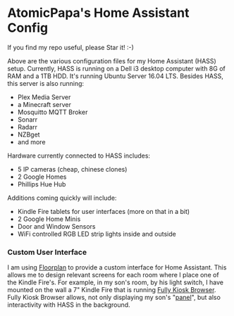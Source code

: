 <h1>AtomicPapa's Home Assistant Config</h1>

If you find my repo useful, please Star it!  :-)

Above are the various configuration files for my Home Assistant (HASS) setup.  Currently, HASS is running on a Dell i3 desktop computer with 8G of RAM and a 1TB HDD.  It's running Ubuntu Server 16.04 LTS.  Besides HASS, this server is also running:
<ul>
  <li>Plex Media Server</li>
  <li>a Minecraft server</li>
  <li>Mosquitto MQTT Broker</li>
  <li>Sonarr</li>
  <li>Radarr</li>
  <li>NZBget</li>
  <li>and more</li>  
</ul>

Hardware currently connected to HASS includes:

<ul>
  <li>5 IP cameras (cheap, chinese clones)</li>
  <li>2 Google Homes</li>
  <li>Phillips Hue Hub</li>
</ul>

Additions coming quickly will include:
<ul>
  <li>Kindle Fire tablets for user interfaces (more on that in a bit)</li>
  <li>2 Google Home Minis</li>
  <li>Door and Window Sensors</li>
  <li>WiFi controlled RGB LED strip lights inside and outside</li>
</ul>

<h3>Custom User Interface</h3>

I am using <a href="http://www.github.com/pkozul/ha-floorplan">Floorplan</a> to provide a custom interface for Home Assistant.  This allows me to design relevant screens for each room where I place one of the Kindle Fire's.  For example, in my son's room, by his light switch, I have mounted on the wall a 7" Kindle Fire that is running <a href="http://www.ozerov.de/fully-kiosk-browser/">Fully Kiosk Browser</a>.  Fully Kiosk Browser allows, not only displaying my son's "<a href="Home-AssistantConfig/www/boyspanel.jpg">panel</a>", but also interactivity with HASS in the background.
